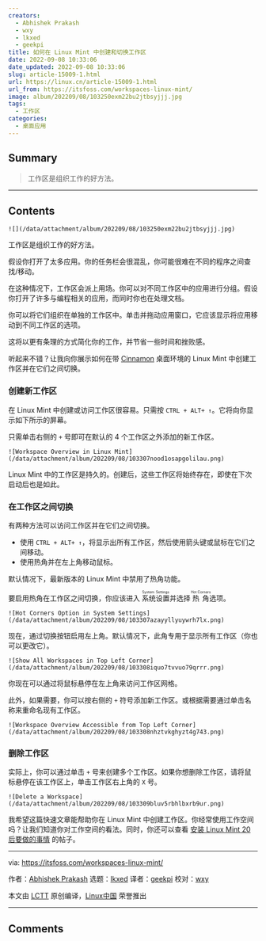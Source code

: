 ```yaml
---
creators:
  - Abhishek Prakash
  - wxy
  - lkxed
  - geekpi
title: 如何在 Linux Mint 中创建和切换工作区
date: 2022-09-08 10:33:06
date_updated: 2022-09-08 10:33:06
slug: article-15009-1.html
url: https://linux.cn/article-15009-1.html
url_from: https://itsfoss.com/workspaces-linux-mint/
image: album/202209/08/103250exm22bu2jtbsyjjj.jpg
tags:
  - 工作区
categories:
  - 桌面应用
---
```


## Summary

> 工作区是组织工作的好方法。

***

<!-- more -->

## Contents

`![](/data/attachment/album/202209/08/103250exm22bu2jtbsyjjj.jpg)`

工作区是组织工作的好方法。

假设你打开了太多应用。你的任务栏会很混乱，你可能很难在不同的程序之间查找/移动。

在这种情况下，工作区会派上用场。你可以对不同工作区中的应用进行分组。假设你打开了许多与编程相关的应用，而同时你也在处理文档。

你可以将它们组织在单独的工作区中。单击并拖动应用窗口，它应该显示将应用移动到不同工作区的选项。

这将以更有条理的方式简化你的工作，并节省一些时间和挫败感。

听起来不错？让我向你展示如何在带 [Cinnamon](https://itsfoss.com/quickly-fix-broken-unity-installing-cinnamon-20-ubuntu-1310/) 桌面环境的 Linux Mint 中创建工作区并在它们之间切换。

### 创建新工作区

在 Linux Mint 中创建或访问工作区很容易。只需按 `CTRL + ALT+ ↑`。它将向你显示如下所示的屏幕。

只需单击右侧的 `+` 号即可在默认的 4 个工作区之外添加的新工作区。

`![Workspace Overview in Linux Mint](/data/attachment/album/202209/08/103307nood1osapgolilau.png)`

Linux Mint 中的工作区是持久的。创建后，这些工作区将始终存在，即使在下次启动后也是如此。

### 在工作区之间切换

有两种方法可以访问工作区并在它们之间切换。

* 使用 `CTRL + ALT+ ↑`，将显示出所有工作区，然后使用箭头键或鼠标在它们之间移动。
* 使用热角并在左上角移动鼠标。

默认情况下，最新版本的 Linux Mint 中禁用了热角功能。

要启用热角在工作区之间切换，你应该进入 <ruby> 系统设置 <rt>  System Settings </rt></ruby> 并选择 <ruby> 热角 <rt>  Hot Corners </rt></ruby> 选项。

`![Hot Corners Option in System Settings](/data/attachment/album/202209/08/103307azayyllyuywrh7lx.png)`

现在，通过切换按钮启用左上角。默认情况下，此角专用于显示所有工作区（你也可以更改它）。

`![Show All Workspaces in Top Left Corner](/data/attachment/album/202209/08/103308iquo7tvvuo79qrrr.png)`

你现在可以通过将鼠标悬停在左上角来访问工作区网格。

此外，如果需要，你可以按右侧的 `+` 符号添加新工作区。或根据需要通过单击名称来重命名现有工作区。

`![Workspace Overview Accessible from Top Left Corner](/data/attachment/album/202209/08/103308nhztvkghyzt4g743.png)`

### 删除工作区

实际上，你可以通过单击 `+` 号来创建多个工作区。如果你想删除工作区，请将鼠标悬停在该工作区上，单击工作区右上角的 `X` 号。

`![Delete a Workspace](/data/attachment/album/202209/08/103309bluv5rbhlbxrb9ur.png)`

我希望这篇快速文章能帮助你在 Linux Mint 中创建工作区。你经常使用工作空间吗？让我们知道你对工作空间的看法。同时，你还可以查看 [安装 Linux Mint 20 后要做的事情](https://itsfoss.com/things-to-do-after-installing-linux-mint-20/) 的帖子。

---

via: <https://itsfoss.com/workspaces-linux-mint/>

作者：[Abhishek Prakash](https://itsfoss.com/) 选题：[lkxed](https://github.com/lkxed) 译者：[geekpi](https://github.com/geekpi) 校对：[wxy](https://github.com/wxy)

本文由 [LCTT](https://github.com/LCTT/TranslateProject) 原创编译，[Linux中国](https://linux.cn/) 荣誉推出

***

## Comments
